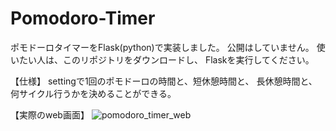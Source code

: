 # Pomodoro-Timer
ポモドーロタイマーをFlask(python)で実装しました。
公開はしていません。
使いたい人は、このリポジトリをダウンロードし、
Flaskを実行してください。

【仕様】
settingで1回のポモドーロの時間と、短休憩時間と、
長休憩時間と、何サイクル行うかを決めることができる。

【実際のweb画面】
![pomodoro_timer_web](https://github.com/kondai24/Pomodoro-Timer/assets/148613248/7ff2d1e6-f8c3-47be-8a72-74587ee36aec)
